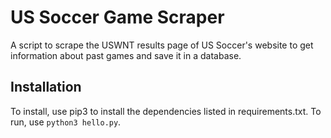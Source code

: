 # US Soccer Game Scraper

A script to scrape the USWNT results page of US Soccer's website to get information about past games and save it in a database.


## Installation

To install, use pip3 to install the dependencies listed in requirements.txt. To run, use `python3 hello.py`.
